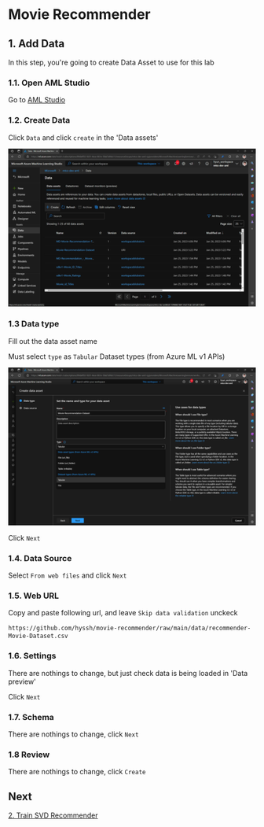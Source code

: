 # Movie Recommender

## 1. Add Data

In this step, you're going to create Data Asset to use for this lab

### 1.1. Open AML Studio

Go to [AML Studio](https://ml.azure.com)

### 1.2. Create Data

Click `Data` and click `create` in the 'Data assets'

![](./images/1adddata_00createdataasset.png)

### 1.3 Data type

Fill out the data asset name

Must select `type` as `Tabular` Dataset types (from Azure ML v1 APIs)

![](./images/1adddata_01createdataasset.png)

Click `Next`

### 1.4. Data Source

Select `From web files` and click `Next`

### 1.5. Web URL

Copy and paste following url, and leave `Skip data validation` unckeck

```text
https://github.com/hyssh/movie-recommender/raw/main/data/recommender-Movie-Dataset.csv
```

### 1.6. Settings

There are nothings to change, but just check data is being loaded in 'Data preview'

Click `Next`

### 1.7. Schema

There are nothings to change, click `Next`

### 1.8 Review

There are nothings to change, click `Create`

## Next

[2. Train SVD Recommender](./2.TrainModel.md)
